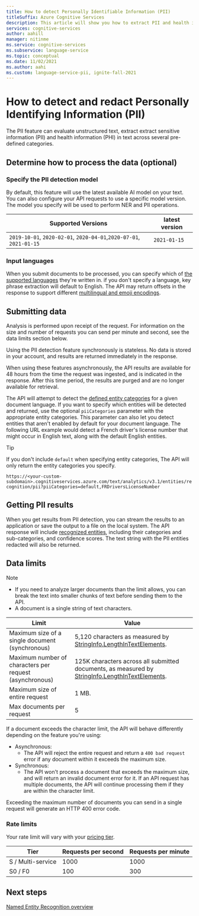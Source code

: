 ```yaml
---
title: How to detect Personally Identifiable Information (PII)
titleSuffix: Azure Cognitive Services
description: This article will show you how to extract PII and health information (PHI) from text and detect identifiable information.
services: cognitive-services
author: aahill
manager: nitinme
ms.service: cognitive-services
ms.subservice: language-service
ms.topic: conceptual
ms.date: 11/02/2021
ms.author: aahi
ms.custom: language-service-pii, ignite-fall-2021
---
```



# How to detect and redact Personally Identifying Information (PII)

The PII feature can evaluate unstructured text, extract extract sensitive information (PII) and health information (PHI) in text across several pre-defined categories.

## Determine how to process the data (optional)

### Specify the PII detection model

By default, this feature will use the latest available AI model on your text. You can also configure your API requests to use a specific model version. The model you specify will be used to perform NER and PII operations.

| Supported Versions | latest version |
|--|--|
| `2019-10-01`, `2020-02-01`, `2020-04-01`,`2020-07-01`, `2021-01-15`  | `2021-01-15`   |

### Input languages

When you submit documents to be processed, you can specify which of [the supported languages](language-support.md) they're written in. if you don't specify a language, key phrase extraction will default to English. The API may return offsets in the response to support different [multilingual and emoji encodings](../concepts/multilingual-emoji-support.md). 

## Submitting data

Analysis is performed upon receipt of the request. For information on the size and number of requests you can send per minute and second, see the data limits section below.

Using the PII detection feature synchronously is stateless. No data is stored in your account, and results are returned immediately in the response.

When using these features asynchronously, the API results are available for 48 hours from the time the request was ingested, and is indicated in the response. After this time period, the results are purged and are no longer available for retrieval.

The API will attempt to detect the [defined entity categories](concepts/entity-categories.md) for a given document language. If you want to specify which entities will be detected and returned, use the optional `piiCategories` parameter with the appropriate entity categories. This parameter can also let you detect entities that aren't enabled by default for your document language. The following URL example would detect a French driver's license number that might occur in English text, along with the default English entities.

> [!TIP]
> If you don't include `default` when specifying entity categories, The API will only return the entity categories you specify.

`https://<your-custom-subdomain>.cognitiveservices.azure.com/text/analytics/v3.1/entities/recognition/pii?piiCategories=default,FRDriversLicenseNumber`

## Getting PII results

When you get results from PII detection, you can stream the results to an application or save the output to a file on the local system. The API response will include [recognized entities](concepts/entity-categories.md), including their categories and sub-categories, and confidence scores. The text string with the PII entities redacted will also be returned.

## Data limits

> [!NOTE]
> * If you need to analyze larger documents than the limit allows, you can break the text into smaller chunks of text before sending them to the API. 
> * A document is a single string of text characters.  

| Limit | Value |
|------------------------|---------------|
| Maximum size of a single document (synchronous) | 5,120 characters as measured by [StringInfo.LengthInTextElements](/dotnet/api/system.globalization.stringinfo.lengthintextelements).  |
| Maximum number of characters per request (asynchronous)  | 125K characters across all submitted documents, as measured by [StringInfo.LengthInTextElements](/dotnet/api/system.globalization.stringinfo.lengthintextelements).  |
| Maximum size of entire request | 1 MB. |
| Max documents per request | 5 |

If a document exceeds the character limit, the API will behave differently depending on the feature you're using:

* Asynchronous:
  * The API will reject the entire request and return a `400 bad request` error if any document within it exceeds the maximum size.
* Synchronous:  
  * The API won't process a document that exceeds the maximum size, and will return an invalid document error for it. If an API request has multiple documents, the API will continue processing them if they are within the character limit.

Exceeding the maximum number of documents you can send in a single request will generate an HTTP 400 error code.

### Rate limits

Your rate limit will vary with your [pricing tier](https://aka.ms/unifiedLanguagePricing).

| Tier          | Requests per second | Requests per minute |
|---------------|---------------------|---------------------|
| S / Multi-service | 1000                | 1000                |
| S0 / F0         | 100                 | 300                 |

## Next steps

[Named Entity Recognition overview](overview.md)
